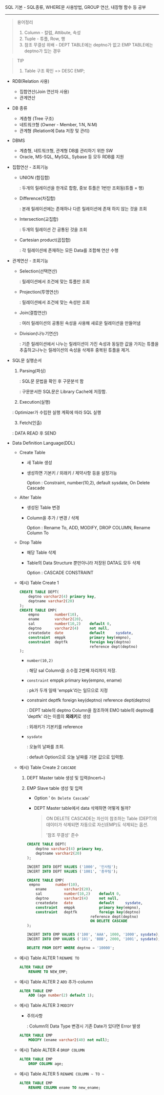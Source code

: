 SQL 기본 - SQL종류,  WHERE문 사용방법, GROUP 연산, 내장형 함수 등 공부

---

> 용어정리
>
> 1. Column - 칼럼, Attibute, 속성
> 2. Tuple - 튜플, Row, 행
> 3. 참조 무결성 위배 - DEPT TABLE에는 deptno가 없고 EMP TABLE에는 deptno가 있는 경우

> TIP
>
> 1. Table 구조 확인 => DESC EMP;

+ RDB(Relation 사용)

  + 집합연산(Join 연산자 사용)
  + 관계연산

+ DB 종류

  + 계층형 (Tree 구조)
  + 네트워크형 (Owner - Member, 1:N, N:M)
  + 관계형 (Relation에 Data 저장 및 관리)

+ DBMS

  + 계층형, 네트워크형, 관계형 DB를 관리하기 위한 SW
  + Oracle, MS-SQL, MySQL, Sybase 등 모두 RDB를 지원

+ 집합연산 - 조회기능

  + UNION (합집합)

    : 두개의 릴레이션을 한개로 합함, 중보 튜플은 1번만 조회됨(튜플 = 행)

  + Difference(차집합)

    : 본래 릴레이션에는 존재하나 다른 릴레이션에 존재 하지 않는 것을 조회

  + Intersection(교집합)

    : 두개의 릴레이션 간 공통된 것을 조회

  + Cartesian product(곱집합)

    : 각 릴레이션에 존재하는 모든 Data를 조합해 연산 수행

+ 관계연산 - 조회기능

  + Selection(선택연산)

    : 릴레이션에서 조건에 맞는 튜플만 조회

  + Projection(투명연산)

    : 릴레이션에서 조건에 맞는 속성만 조회

  + Join(결합연산)

    : 여러 릴레이션의 공통된 속성을 사용해 새로운 릴레이션을 만들어냄

  + Division(나누기연산)

    : 기준 릴레이션에서 나누는 릴레이션이 가진 속성과 동일한 값을 가지는 튜플을 추출하고나누는 릴레이션의 속성을 삭제후 중복된 튜플을 제거.
  
+ SQL문 실행순서

  1. Parsing(파싱)

     : SQL문 문법을 확인 후 구문분석 함

     : 구문분서한 SQL문은 Library Cache에 저장함.

  2.  Execution(실행)

     : Optimizer가 수립한 실행 계획에 따라 SQL 실행

  3.  Fetch(인출)

     : DATA READ 후 SEND

+ Data Definition Language(DDL)

  + Create Table

    + 새 Table 생성

    + 생성하면 기본키 / 외래키 / 제약사항 등을 설정가능

      Option : Constraint, number(10,2), default sysdate, On Delete Cascade

  + Alter Table

    + 생성된 Table 변경

    + Column을 추가 / 변경 / 삭제

      Option : Rename To, ADD, MODIFY, DROP COLUMN, Rename Column To

  + Drop Table

    + 해당 Table 삭제

    + Table의 Data Structure 뿐만아니라 저장된 DATA도 모두 삭제

      Option : CASCADE CONSTRAINT
    
  + 예시) Table Create 1

    ```sql
    CREATE TABLE DEPT(
        deptno varchar2(4) primary key,
        deptname varchar2(20)
    );
    CREATE TABLE EMP(
    	empno		number(10),
        ename		varchar2(20),
        sal			number(10,2)	default	0,
        deptno		varchar2(4)		not null,
        createdate	date			default		sysdate,
        constraint	emppk			primary key(empno),
        constraint	deptfk			foreign key(deptno)
        							reference dept(deptno)
    );
    ```

    + `number(10,2)`

      : 해당 sal Column을 소수점 2번째 자리까지 저장.

    + `constraint` emppk primary key(empno, ename)

      : pk가 두개 일때  'emppk'라는 일므으로 지정

    + constraint deptfk foreign key(deptno) reference dept(deptno)

      : DEPT table의 deptno Column을 참조하여 EMO table의 deptno를 'deptfk' 라는 이름의 **외래키**로 생성

      : 외래키가 기본키를 reference

    + `sysdate`

      : 오늘의 날짜를 조회. 

      : default Option으로 오늘 날짜를 기본 값으로 입력함.
    
  + 예시) Table Create 2 `CASCADE`

    1. DEPT Master table 생성 및 입력(Incert~)

    2. EMP Slave table 생성 및 입력

       + Option ' `On Delete Cascade`'

       + DEPT Master table에서 data 삭제하면 어떻게 될까?

         > ON DELETE CASCADE는 자신이 참조하는 Table (DEPT)의 데이터가 삭제되면 자동으로 자신(EMP)도 삭제되는 옵션.
         >
         > '참조 무결성' 준수

       ```sql
       CREATE TABLE DEPT(
           deptno varchar2(4) primary key,
           deptname varchar2(20)
       );
       
       INCERT INTO DEPT VALUES ('1000', '인사팀');
       INCERT INTO DEPT VALUES ('1001', '총무팀');
       
       CREATE TABLE EMP(
       	empno		number(10),
           ename		varchar2(20),
           sal			number(10,2)	default	0,
           deptno		varchar2(4)		not null,
           createdate	date			default		sysdate,
           constraint	emppk			primary key(empno),
           constraint	deptfk			foreign key(deptno)
           							reference dept(deptno)
           							ON DELETE CASCADE
       );
       
       INCERT INTO EMP VALUES ('100', 'AAA', 1000, '1000', sysdate);
       INCERT INTO EMP VALUES ('101', 'BBB', 2000, '1001', sysdate);
       
       DELETE FROM DEPT WHERE deptno = '10000';
       ```

  + 예시) Table ALTER 1 `RENAME TO`
  
    ```sql
    ALTER TABLE EMP
    	RENAME TO NEW_EMP;
    ```
  
  + 예시) Table ALTER 2 `ADD` 추가-column
  
    ```sql
    ALTER TABLE EMP
    	ADD (age number(2) default 1);
    ```
  
  + 예시) Table ALTER 3 `MODIFY`
  
    + 주의사항
  
      : Column의 Data Type 변경시 기존 Date가 있다면 Error 발생
  
    ```sql
    ALTER TABLE EMP
    	MODIFY (ename varchar2(40) not null);
    ```
  
  + 예시) Table ALTER 4 `DROP COLUMN`
  
    ```sql
    ALTER TABLE EMP
    	DROP COLUMN age;
    ```
  
  + 예시) Table ALTER 5 `RENAME COLUMN ~ TO ~`
  
    ```sql
    ALTER TABLE EMP
    	RENAME COLUMN ename TO new_ename;
    ```
  
    